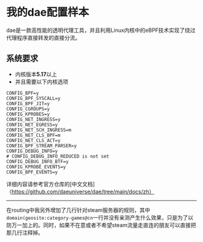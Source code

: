 #  我的dae配置样本
dae是一款高性能的透明代理工具，并且利用Linux内核中的eBPF技术实现了绕过代理程序直接转发的直接分流。

## 系统要求
- 内核版本**5.17**以上
- 并且需要以下内核选项

```
CONFIG_BPF=y
CONFIG_BPF_SYSCALL=y
CONFIG_BPF_JIT=y
CONFIG_CGROUPS=y
CONFIG_KPROBES=y
CONFIG_NET_INGRESS=y
CONFIG_NET_EGRESS=y
CONFIG_NET_SCH_INGRESS=m
CONFIG_NET_CLS_BPF=m
CONFIG_NET_CLS_ACT=y
CONFIG_BPF_STREAM_PARSER=y
CONFIG_DEBUG_INFO=y
# CONFIG_DEBUG_INFO_REDUCED is not set
CONFIG_DEBUG_INFO_BTF=y
CONFIG_KPROBE_EVENTS=y
CONFIG_BPF_EVENTS=y
```

详细内容请参考官方仓库的[中文文档]（https://github.com/daeuniverse/dae/tree/main/docs/zh）

---
在routing中我另外增加了几行针对steam服务器的规则，其中``domain(geosite:category-games@cn``一行并没有亲测产生什么效果，只是为了以防万一加上的。同时，如果不在意或者不希望steam流量走直连的朋友可以直接把那几行注释掉。
